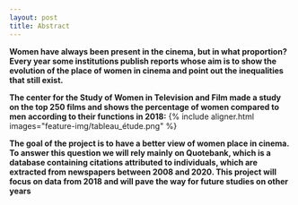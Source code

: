 ```yaml
---
layout: post
title: Abstract
---
```


**Women have always been present in the cinema, but in what proportion? Every year some institutions publish reports whose aim is to show the evolution of the place of women in cinema and point out the inequalities that still exist.**

**The center for the Study of Women in Television and Film made a study on the top 250 films and shows the percentage of women compared to men according to their functions in 2018:**
{% include aligner.html images="feature-img/tableau_étude.png" %}

**The goal of the project is to have a better view of women place in cinema. To answer this question we will rely mainly on Quotebank, which is a database containing citations attributed to individuals, which are extracted from newspapers between 2008 and 2020. This project will focus on data from 2018 and will pave the way for future studies on other years**

